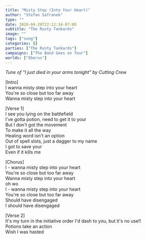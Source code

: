 ```yaml
---
title: "Misty Step (Into Your Heart)"
author: "Stefan Safranek"
type: ""
date: 2020-04-28T22:12:34-07:00
subtitle: "The Rusty Tankards"
image: ""
tags: ["song"]
categories: []
parties: ["The Rusty Tankards"]
campaigns: ["The Band Goes on Tour"]
worlds: ["Eberus"]
---
```



_Tune of "I just died in your arms tonight" by Cutting Crew_

[Intro] <br>
I wanna misty step into your heart <br>
You're so close but too far away <br>
Wanna misty step into your heart <br>

[Verse 1] <br>
I see you lying on the battlefield <br>
I've gotta potion, need to get it to your <br>
But I don't got the movement <br>
To make it all the way <br>
Healing word isn't an option <br>
Out of spell slots, just a dagger to my name <br>
I got to save your <br>
Even if it kills me

[Chorus] <br>
I - wanna misty step into your heart <br>
You're so close but too far away <br>
Wanna misty step into your heart <br>
oh wo <br>
I - wanna misty step into your heart <br>
You're so close but too far away <bR>
Should have disengaged <br>
I should have disengaged

[Verse 2] <br>
It's my turn in the initiative order
I'd dash to you, but it's no use!! <br>
Potions take an action <br>
Wish I was hasted
